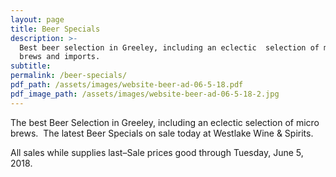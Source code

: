 ```yaml
---
layout: page
title: Beer Specials
description: >-
  Best beer selection in Greeley, including an eclectic  selection of micro
  brews and imports.
subtitle:
permalink: /beer-specials/
pdf_path: /assets/images/website-beer-ad-06-5-18.pdf
pdf_image_path: /assets/images/website-beer-ad-06-5-18-2.jpg
---
```


The best Beer Selection in Greeley, including an eclectic selection of micro brews. &nbsp;The latest Beer Specials on sale today at Westlake Wine & Spirits.

All sales while supplies last–Sale prices good through Tuesday, June 5, 2018.
